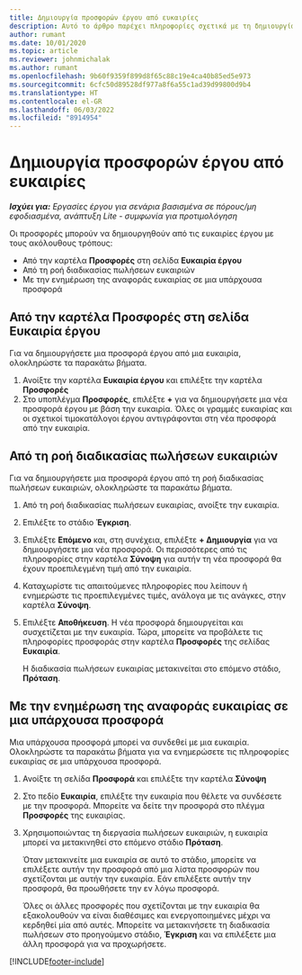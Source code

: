 ```yaml
---
title: Δημιουργία προσφορών έργου από ευκαιρίες
description: Αυτό το άρθρο παρέχει πληροφορίες σχετικά με τη δημιουργία μιας προσφοράς έργου από μια ευκαιρία.
author: rumant
ms.date: 10/01/2020
ms.topic: article
ms.reviewer: johnmichalak
ms.author: rumant
ms.openlocfilehash: 9b60f9359f899d8f65c88c19e4ca40b85ed5e973
ms.sourcegitcommit: 6cfc50d89528df977a8f6a55c1ad39d99800d9b4
ms.translationtype: HT
ms.contentlocale: el-GR
ms.lasthandoff: 06/03/2022
ms.locfileid: "8914954"
---
```

# <a name="create-project-quotes-from-opportunities"></a>Δημιουργία προσφορών έργου από ευκαιρίες

_**Ισχύει για:** Εργασίες έργου για σενάρια βασισμένα σε πόρους/μη εφοδιασμένα, ανάπτυξη Lite - συμφωνία για προτιμολόγηση_

Οι προσφορές μπορούν να δημιουργηθούν από τις ευκαιρίες έργου με τους ακόλουθους τρόπους:

- Από την καρτέλα **Προσφορές** στη σελίδα **Ευκαιρία έργου**
- Από τη ροή διαδικασίας πωλήσεων ευκαιριών
- Με την ενημέρωση της αναφοράς ευκαιρίας σε μια υπάρχουσα προσφορά

## <a name="from-the-quotes-tab-of-the-project-opportunity-page"></a>Από την καρτέλα Προσφορές στη σελίδα Ευκαιρία έργου

Για να δημιουργήσετε μια προσφορά έργου από μια ευκαιρία, ολοκληρώστε τα παρακάτω βήματα.

1. Ανοίξτε την καρτέλα **Ευκαιρία έργου** και επιλέξτε την καρτέλα **Προσφορές** 
2. Στο υποπλέγμα **Προσφορές**, επιλέξτε **+** για να δημιουργήσετε μια νέα προσφορά έργου με βάση την ευκαιρία. Όλες οι γραμμές ευκαιρίας και οι σχετικοί τιμοκατάλογοι έργου αντιγράφονται στη νέα προσφορά από την ευκαιρία.

## <a name="from-the-opportunity-sales-process-flow"></a>Από τη ροή διαδικασίας πωλήσεων ευκαιριών

Για να δημιουργήσετε μια προσφορά έργου από τη ροή διαδικασίας πωλήσεων ευκαιριών, ολοκληρώστε τα παρακάτω βήματα.

1. Από τη ροή διαδικασίας πωλήσεων ευκαιρίας, ανοίξτε την ευκαιρία.
2. Επιλέξτε το στάδιο **Έγκριση**. 
3. Επιλέξτε **Επόμενο** και, στη συνέχεια, επιλέξτε **+ Δημιουργία** για να δημιουργήσετε μια νέα προσφορά. Οι περισσότερες από τις πληροφορίες στην καρτέλα **Σύνοψη** για αυτήν τη νέα προσφορά θα έχουν προεπιλεγμένη τιμή από την ευκαιρία. 
4. Καταχωρίστε τις απαιτούμενες πληροφορίες που λείπουν ή ενημερώστε τις προεπιλεγμένες τιμές, ανάλογα με τις ανάγκες, στην καρτέλα **Σύνοψη**.
5. Επιλέξτε **Αποθήκευση**. Η νέα προσφορά δημιουργείται και συσχετίζεται με την ευκαιρία. Τώρα, μπορείτε να προβάλετε τις πληροφορίες προσφοράς στην καρτέλα **Προσφορές** της σελίδας **Ευκαιρία**. 

   Η διαδικασία πωλήσεων ευκαιρίας μετακινείται στο επόμενο στάδιο, **Πρόταση**.


## <a name="by-updating-the-opportunity-reference-on-an-existing-quote"></a>Με την ενημέρωση της αναφοράς ευκαιρίας σε μια υπάρχουσα προσφορά

Μια υπάρχουσα προσφορά μπορεί να συνδεθεί με μια ευκαιρία. Ολοκληρώστε τα παρακάτω βήματα για να ενημερώσετε τις πληροφορίες ευκαιρίας σε μια υπάρχουσα προσφορά.

1. Ανοίξτε τη σελίδα **Προσφορά** και επιλέξτε την καρτέλα **Σύνοψη**
2. Στο πεδίο **Ευκαιρία**, επιλέξτε την ευκαιρία που θέλετε να συνδέσετε με την προσφορά. Μπορείτε να δείτε την προσφορά στο πλέγμα **Προσφορές** της ευκαιρίας. 
3. Χρησιμοποιώντας τη διεργασία πωλήσεων ευκαιριών, η ευκαιρία μπορεί να μετακινηθεί στο επόμενο στάδιο **Πρόταση**. 

   Όταν μετακινείτε μια ευκαιρία σε αυτό το στάδιο, μπορείτε να επιλέξετε αυτήν την προσφορά από μια λίστα προσφορών που σχετίζονται με αυτήν την ευκαιρία. Εάν επιλέξετε αυτήν την προσφορά, θα προωθήσετε την εν λόγω προσφορά.

   Όλες οι άλλες προσφορές που σχετίζονται με την ευκαιρία θα εξακολουθούν να είναι διαθέσιμες και ενεργοποιημένες μέχρι να κερδηθεί μία από αυτές. Μπορείτε να μετακινήσετε τη διαδικασία πωλήσεων στο προηγούμενο στάδιο, **Έγκριση** και να επιλέξετε μια άλλη προσφορά για να προχωρήσετε.


[!INCLUDE[footer-include](../includes/footer-banner.md)]